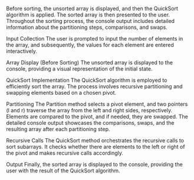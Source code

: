 Before sorting, the unsorted array is displayed, and then the QuickSort algorithm is applied. The sorted array is then presented to the user.
Throughout the sorting process, the console output includes detailed information about the partitioning steps, comparisons, and swaps.

Input Collection
The user is prompted to input the number of elements in the array, and subsequently, the values for each element are entered interactively.

Array Display (Before Sorting)
The unsorted array is displayed to the console, providing a visual representation of the initial state.

QuickSort Implementation
The QuickSort algorithm is employed to efficiently sort the array. The process involves recursive partitioning and swapping elements based on a chosen pivot.

Partitioning
The Partition method selects a pivot element, and two pointers (l and r) traverse the array from the left and right sides, respectively. Elements are compared to the pivot, and if needed, they are swapped.
The detailed console output showcases the comparisons, swaps, and the resulting array after each partitioning step.

Recursive Calls
The QuickSort method orchestrates the recursive calls to sort subarrays. It checks whether there are elements to the left or right of the pivot and makes recursive calls accordingly.

Output
Finally, the sorted array is displayed to the console, providing the user with the result of the QuickSort algorithm.
